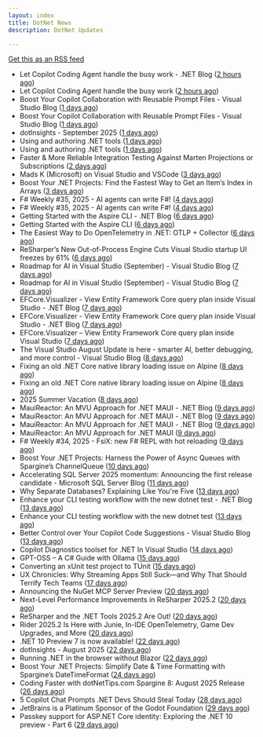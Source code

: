 ```yaml
---
layout: index
title: DotNet News
description: DotNet Updates

---
```


[Get this as an RSS feed](/dotnet.rss)

<!-- news_marker starts -->
- Let Copilot Coding Agent handle the busy work - .NET Blog ([2 hours ago](https://dotnetkicks.com/r/728879?url=https://devblogs.microsoft.com/dotnet/copilot-coding-agent-dotnet/))
- Let Copilot Coding Agent handle the busy work ([2 hours ago](https://devblogs.microsoft.com/dotnet/copilot-coding-agent-dotnet/))
- Boost Your Copilot Collaboration with Reusable Prompt Files - Visual Studio Blog ([1 days ago](https://dotnetkicks.com/r/728787?url=https://devblogs.microsoft.com/visualstudio/boost-your-copilot-collaboration-with-reusable-prompt-files/))
- Boost Your Copilot Collaboration with Reusable Prompt Files - Visual Studio Blog ([1 days ago](https://dotnetkicks.com/r/728783?url=https://devblogs.microsoft.com/visualstudio/boost-your-copilot-collaboration-with-reusable-prompt-files/))
- dotInsights  -  September 2025 ([1 days ago](https://blog.jetbrains.com/dotnet/2025/09/02/dotinsights-september-2025/))
- Using and authoring .NET tools ([1 days ago](https://dotnetkicks.com/r/728763?url=https://andrewlock.net/using-and-authoring-dotnet-tools/))
- Using and authoring .NET tools ([1 days ago](https://andrewlock.net/using-and-authoring-dotnet-tools/))
- Faster &amp; More Reliable Integration Testing Against Marten Projections or Subscriptions ([2 days ago](https://dotnetkicks.com/r/728715?url=https://jeremydmiller.com/2025/08/19/faster-more-reliable-integration-testing-against-marten-projections-or-subscriptions/))
- Mads K (Microsoft) on Visual Studio and VSCode ([3 days ago](https://dotnetkicks.com/r/728714?url=https://jesseliberty.com/2025/08/31/mads-k-microsoft-on-visual-studio-and-vscode/))
- Boost Your .NET Projects: Find the Fastest Way to Get an Item’s Index in Arrays ([3 days ago](https://dotnettips.wordpress.com/2025/08/31/boost-your-net-projects-find-the-fastest-way-to-get-an-items-index-in-arrays/))
- F# Weekly #35, 2025 - AI agents can write F#! ([4 days ago](https://dotnetkicks.com/r/728676?url=https://sergeytihon.com/2025/08/30/f-weekly-35-2025-ai-agents-can-write-f/))
- F# Weekly #35, 2025 - AI agents can write F#! ([4 days ago](https://dotnetkicks.com/r/728668?url=https://sergeytihon.com/2025/08/30/f-weekly-35-2025-ai-agents-can-write-f/))
- Getting Started with the Aspire CLI - .NET Blog ([6 days ago](https://dotnetkicks.com/r/728623?url=https://devblogs.microsoft.com/dotnet/getting-started-with-the-aspire-cli/))
- Getting Started with the Aspire CLI ([6 days ago](https://devblogs.microsoft.com/dotnet/getting-started-with-the-aspire-cli/))
- The Easiest Way to Do OpenTelemetry in .NET: OTLP + Collector ([6 days ago](https://dotnetkicks.com/r/728599?url=https://petabridge.com/blog/easiest-opentelemetry-dotnet-otlp-collector/))
- ReSharper’s New Out-of-Process Engine Cuts Visual Studio startup UI freezes by 61% ([6 days ago](https://blog.jetbrains.com/dotnet/2025/08/28/resharper-s-new-out-of-process-engine-cuts-ui-freezes-in-visual-studio-by-80/))
- Roadmap for AI in Visual Studio (September) - Visual Studio Blog ([7 days ago](https://dotnetkicks.com/r/728498?url=https://devblogs.microsoft.com/visualstudio/roadmap-for-ai-in-visual-studio-september/))
- Roadmap for AI in Visual Studio (September) - Visual Studio Blog ([7 days ago](https://dotnetkicks.com/r/728482?url=https://devblogs.microsoft.com/visualstudio/roadmap-for-ai-in-visual-studio-september/))
- EFCore.Visualizer - View Entity Framework Core query plan inside Visual Studio - .NET Blog ([7 days ago](https://dotnetkicks.com/r/728480?url=https://devblogs.microsoft.com/dotnet/ef-core-visualizer-view-entity-framework-core-query-plan-inside-visual-studio/))
- EFCore.Visualizer - View Entity Framework Core query plan inside Visual Studio - .NET Blog ([7 days ago](https://dotnetkicks.com/r/728461?url=https://devblogs.microsoft.com/dotnet/ef-core-visualizer-view-entity-framework-core-query-plan-inside-visual-studio/))
- EFCore.Visualizer – View Entity Framework Core query plan inside Visual Studio ([7 days ago](https://devblogs.microsoft.com/dotnet/ef-core-visualizer-view-entity-framework-core-query-plan-inside-visual-studio/))
- The Visual Studio August Update is here - smarter AI, better debugging, and more control - Visual Studio Blog ([8 days ago](https://dotnetkicks.com/r/728413?url=https://devblogs.microsoft.com/visualstudio/the-visual-studio-august-update-is-here-smarter-ai-better-debugging-and-more-control/))
- Fixing an old .NET Core native library loading issue on Alpine ([8 days ago](https://dotnetkicks.com/r/728349?url=https://andrewlock.net/fixing-an-old-dotnet-core-native-library-loading-issue-on-alpine/))
- Fixing an old .NET Core native library loading issue on Alpine ([8 days ago](https://andrewlock.net/fixing-an-old-dotnet-core-native-library-loading-issue-on-alpine/))
- 2025 Summer Vacation ([8 days ago](https://dotnetkicks.com/r/728343?url=https://textslashplain.com/2025/08/25/2025-summer-vacation/))
- MauiReactor: An MVU Approach for .NET MAUI - .NET Blog ([9 days ago](https://dotnetkicks.com/r/728311?url=https://devblogs.microsoft.com/dotnet/mauireactor-mvu-for-dotnet-maui/))
- MauiReactor: An MVU Approach for .NET MAUI - .NET Blog ([9 days ago](https://dotnetkicks.com/r/728306?url=https://devblogs.microsoft.com/dotnet/mauireactor-mvu-for-dotnet-maui/))
- MauiReactor: An MVU Approach for .NET MAUI - .NET Blog ([9 days ago](https://dotnetkicks.com/r/728290?url=https://devblogs.microsoft.com/dotnet/mauireactor-mvu-for-dotnet-maui/))
- MauiReactor: An MVU Approach for .NET MAUI ([9 days ago](https://devblogs.microsoft.com/dotnet/mauireactor-mvu-for-dotnet-maui/))
- F# Weekly #34, 2025 - FsiX: new F# REPL with hot reloading ([9 days ago](https://dotnetkicks.com/r/728288?url=https://sergeytihon.com/2025/08/24/f-weekly-34-2025-fsix-new-f-repl-with-hot-reloading/))
- Boost Your .NET Projects: Harness the Power of Async Queues with Spargine’s ChannelQueue ([10 days ago](https://dotnettips.wordpress.com/2025/08/24/boost-your-net-projects-harness-the-power-of-async-queues-with-spargines-channelqueue/))
- Accelerating SQL Server 2025 momentum: Announcing the first release candidate - Microsoft SQL Server Blog ([11 days ago](https://dotnetkicks.com/r/728173?url=https://www.microsoft.com/en-us/sql-server/blog/2025/08/22/accelerating-sql-server-2025-momentum-announcing-the-first-release-candidate/))
- Why Separate Databases? Explaining Like You're Five ([13 days ago](https://dotnetkicks.com/r/728117?url=https://codeopinion.com/why-separate-databases-explaining-like-youre-five/))
- Enhance your CLI testing workflow with the new dotnet test - .NET Blog ([13 days ago](https://dotnetkicks.com/r/728111?url=https://devblogs.microsoft.com/dotnet/dotnet-test-with-mtp/))
- Enhance your CLI testing workflow with the new dotnet test ([13 days ago](https://devblogs.microsoft.com/dotnet/dotnet-test-with-mtp/))
- Better Control over Your Copilot Code Suggestions - Visual Studio Blog ([13 days ago](https://dotnetkicks.com/r/728100?url=https://devblogs.microsoft.com/visualstudio/better-control-over-your-copilot-code-suggestions/))
- Copilot Diagnostics toolset for .NET In Visual Studio ([14 days ago](https://devblogs.microsoft.com/dotnet/github-copilot-diagnostics-toolset-for-dotnet-in-visual-studio/))
- GPT-OSS – A C# Guide with Ollama ([15 days ago](https://devblogs.microsoft.com/dotnet/gpt-oss-csharp-ollama/))
- Converting an xUnit test project to TUnit ([15 days ago](https://andrewlock.net/converting-an-xunit-project-to-tunit/))
- UX Chronicles: Why Streaming Apps Still Suck—and Why That Should Terrify Tech Teams ([17 days ago](https://dotnettips.wordpress.com/2025/08/17/ux-chronicles-why-streaming-apps-still-suck-and-why-that-should-terrify-tech-teams/))
- Announcing the NuGet MCP Server Preview ([20 days ago](https://devblogs.microsoft.com/dotnet/nuget-mcp-server-preview/))
- Next-Level Performance Improvements in ReSharper 2025.2 ([20 days ago](https://blog.jetbrains.com/dotnet/2025/08/14/resharper-performance-improvements-2025/))
- ReSharper and the .NET Tools 2025.2 Are Out! ([20 days ago](https://blog.jetbrains.com/dotnet/2025/08/14/resharper-and-the-net-tools-2025-2-are-out/))
- Rider 2025.2 Is Here with Junie, In-IDE OpenTelemetry, Game Dev Upgrades, and More ([20 days ago](https://blog.jetbrains.com/dotnet/2025/08/14/rider-2025-2-is-here-with-junie-in-ide-opentelemetry-game-dev-upgrades-and-more/))
- .NET 10 Preview 7 is now available! ([22 days ago](https://devblogs.microsoft.com/dotnet/dotnet-10-preview-7/))
- dotInsights  -  August 2025 ([22 days ago](https://blog.jetbrains.com/dotnet/2025/08/12/dotinsights-august-2025/))
- Running .NET in the browser without Blazor ([22 days ago](https://andrewlock.net/running-dotnet-in-the-browser-without-blazor/))
- Boost Your .NET Projects: Simplify Date & Time Formatting with Spargine’s DateTimeFormat ([24 days ago](https://dotnettips.wordpress.com/2025/08/10/boost-your-net-projects-simplify-date-time-formatting-with-spargines-datetimeformat/))
- Coding Faster with dotNetTips.com Spargine 8: August 2025 Release ([26 days ago](https://dotnettips.wordpress.com/2025/08/08/coding-faster-with-dotnettips-com-spargine-8-august-2025-release/))
- 5 Copilot Chat Prompts .NET Devs Should Steal Today ([28 days ago](https://devblogs.microsoft.com/dotnet/5-copilot-chat-prompts-dotnet-devs-should-steal-today/))
- JetBrains is a Platinum Sponsor of the Godot Foundation ([29 days ago](https://blog.jetbrains.com/dotnet/2025/08/05/jetbrains-is-a-platinum-sponsor-of-the-godot-foundation/))
- Passkey support for ASP.NET Core identity: Exploring the .NET 10 preview - Part 6 ([29 days ago](https://andrewlock.net/exploring-dotnet-10-preview-features-6-passkey-support-for-aspnetcore-identity/))

<!-- news_marker ends -->